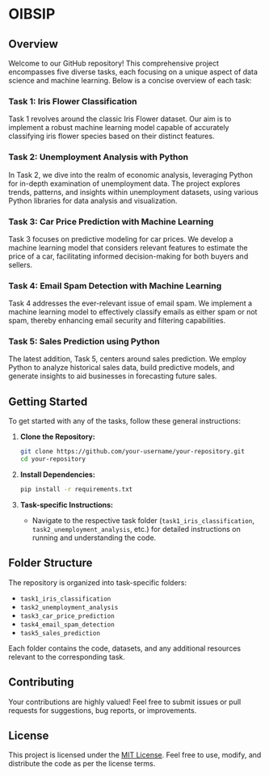 # OIBSIP

## Overview

Welcome to our GitHub repository! This comprehensive project encompasses five diverse tasks, each focusing on a unique aspect of data science and machine learning. Below is a concise overview of each task:

### Task 1: Iris Flower Classification

Task 1 revolves around the classic Iris Flower dataset. Our aim is to implement a robust machine learning model capable of accurately classifying iris flower species based on their distinct features.

### Task 2: Unemployment Analysis with Python

In Task 2, we dive into the realm of economic analysis, leveraging Python for in-depth examination of unemployment data. The project explores trends, patterns, and insights within unemployment datasets, using various Python libraries for data analysis and visualization.

### Task 3: Car Price Prediction with Machine Learning

Task 3 focuses on predictive modeling for car prices. We develop a machine learning model that considers relevant features to estimate the price of a car, facilitating informed decision-making for both buyers and sellers.

### Task 4: Email Spam Detection with Machine Learning

Task 4 addresses the ever-relevant issue of email spam. We implement a machine learning model to effectively classify emails as either spam or not spam, thereby enhancing email security and filtering capabilities.

### Task 5: Sales Prediction using Python

The latest addition, Task 5, centers around sales prediction. We employ Python to analyze historical sales data, build predictive models, and generate insights to aid businesses in forecasting future sales.

## Getting Started

To get started with any of the tasks, follow these general instructions:

1. **Clone the Repository:**
   ```bash
   git clone https://github.com/your-username/your-repository.git
   cd your-repository
   ```

2. **Install Dependencies:**
   ```bash
   pip install -r requirements.txt
   ```

3. **Task-specific Instructions:**
   - Navigate to the respective task folder (`task1_iris_classification`, `task2_unemployment_analysis`, etc.) for detailed instructions on running and understanding the code.

## Folder Structure

The repository is organized into task-specific folders:

- `task1_iris_classification`
- `task2_unemployment_analysis`
- `task3_car_price_prediction`
- `task4_email_spam_detection`
- `task5_sales_prediction`

Each folder contains the code, datasets, and any additional resources relevant to the corresponding task.

## Contributing

Your contributions are highly valued! Feel free to submit issues or pull requests for suggestions, bug reports, or improvements.

## License

This project is licensed under the [MIT License](LICENSE). Feel free to use, modify, and distribute the code as per the license terms.
